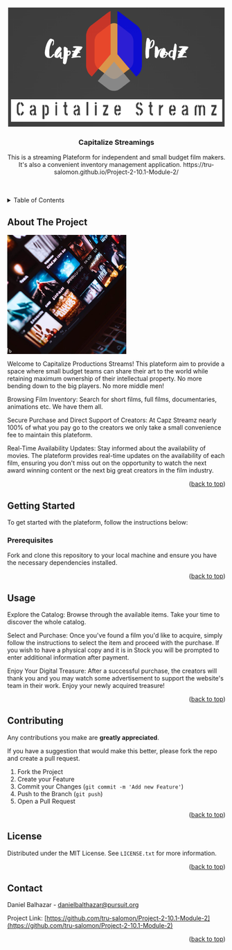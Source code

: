
<!-- PROJECT LOGO -->
<br />
<div align="center">
<a>
  <img src="./assets/Capz-Prodz-Logo.png" width="500" height="275"> 
  </a>

  <h3 align="center">Capitalize Streamings</h3>

  <p align="center">
    This is a streaming Plateform for independent and small budget film makers. It's also a convenient inventory management application.
    https://tru-salomon.github.io/Project-2-10.1-Module-2/
    <br />
    <br />
    <br />
</div>



<!-- TABLE OF CONTENTS -->
<details>
  <summary>Table of Contents</summary>
  <ol>
    <li>
      <a href="#about-the-project">About The Project</a>
      <ul>
        <li><a href="#built-with">Built With</a></li>
      </ul>
    </li>
    <li>
      <a href="#getting-started">Getting Started</a>
      <ul>
        <li><a href="#prerequisites">Prerequisites</a></li>
        <li><a href="#installation">Installation</a></li>
      </ul>
    </li>
    <li><a href="#usage">Usage</a></li>
    <li><a href="#roadmap">Roadmap</a></li>
    <li><a href="#contributing">Contributing</a></li>
    <li><a href="#license">License</a></li>
    <li><a href="#contact">Contact</a></li>
    <li><a href="#acknowledgments">Acknowledgments</a></li>
  </ol>
</details>



<!-- ABOUT THE PROJECT -->
## About The Project

<img src="./assets/Website concept.jpeg" width = 275 height= 275 align="center" >


Welcome to Capitalize Productions Streams! This plateform aim to provide a space where small budget teams can share their art to the world while retaining maximum ownership of their intellectual property. No more bending down to the big players. No more middle men! 

Browsing Film Inventory: Search for short films, full films, documentaries, animations etc. We have them all.

Secure Purchase and Direct Support of Creators: At Capz Streamz nearly 100% of what you pay go to the creators we only take a small convenience fee to maintain this plateform.

Real-Time Availability Updates: Stay informed about the availability of movies. The plateform provides real-time updates on the availability of each film, ensuring you don't miss out on the opportunity to watch the next award winning content or the next big great creators in the film industry.



<p align="right">(<a href="#readme-top">back to top</a>)</p>


<!-- GETTING STARTED -->
## Getting Started

To get started with the plateform, follow the instructions below:

### Prerequisites

Fork and clone this repository to your local machine and ensure you have the necessary dependencies installed.

<p align="right">(<a href="#readme-top">back to top</a>)</p>


<!-- USAGE EXAMPLES -->
## Usage

Explore the Catalog: Browse through the available items. Take your time to discover the whole catalog.

Select and Purchase: Once you've found a film you'd like to acquire, simply follow the instructions to select the item and proceed with the purchase. If you wish to have a physical copy and it is in Stock you will be prompted to enter additional information after payment.

Enjoy Your Digital Treasure: After a successful purchase, the creators will thank you and you may watch some advertisement to support the website's team in their work. Enjoy your newly acquired treasure!

<p align="right">(<a href="#readme-top">back to top</a>)</p>



<!-- CONTRIBUTING -->
## Contributing

Any contributions you make are **greatly appreciated**.

If you have a suggestion that would make this better, please fork the repo and create a pull request. 

1. Fork the Project
2. Create your Feature 
3. Commit your Changes (`git commit -m 'Add new Feature'`)
4. Push to the Branch (`git push`)
5. Open a Pull Request

<p align="right">(<a href="#readme-top">back to top</a>)</p>



<!-- LICENSE -->
## License

Distributed under the MIT License. See `LICENSE.txt` for more information.

<p align="right">(<a href="#readme-top">back to top</a>)</p>



<!-- CONTACT -->
## Contact

Daniel Balhazar - danielbalthazar@pursuit.org

Project Link: [https://github.com/tru-salomon/Project-2-10.1-Module-2](https://github.com/tru-salomon/Project-2-10.1-Module-2)

<p align="right">(<a href="#readme-top">back to top</a>)</p>
